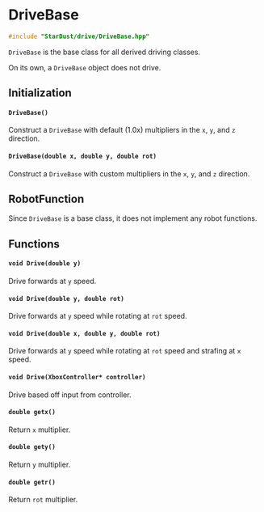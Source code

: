 # DriveBase

```cpp
#include "StarDust/drive/DriveBase.hpp"
```

`DriveBase` is the base class for all derived driving classes.

On its own, a `DriveBase` object does not drive.

## Initialization

#### `DriveBase()`

Construct a `DriveBase` with default (1.0x) multipliers in the `x`, `y`, and `z` direction.

#### `DriveBase(double x, double y, double rot)`

Construct a `DriveBase` with custom multipliers in the `x`, `y`, and `z` direction.

## RobotFunction

Since `DriveBase` is a base class, it does not implement any robot functions.

## Functions

#### `void Drive(double y)`

Drive forwards at `y` speed.

#### `void Drive(double y, double rot)`

Drive forwards at `y` speed while rotating at `rot` speed.

#### `void Drive(double x, double y, double rot)`

Drive forwards at `y` speed while rotating at `rot` speed and strafing at `x` speed.

#### `void Drive(XboxController* controller)`

Drive based off input from controller.

#### `double getx()`

Return `x` multiplier.

#### `double gety()`

Return `y` multiplier.

#### `double getr()`

Return `rot` multiplier.
